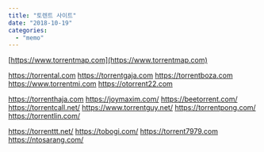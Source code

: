 ```yaml
---
title: "토렌트 사이트"
date: "2018-10-19"
categories: 
  - "memo"
---
```


[https://www.torrentmap.com](https://www.torrentmap.com)

https://torrental.com https://torrentgaja.com https://torrentboza.com https://www.torrentmi.com https://otorrent22.com

https://torrenthaja.com https://joymaxim.com/ https://beetorrent.com/ https://torrentcall.net/ https://www.torrentguy.net/ https://torrentpong.com/ https://torrentlin.com/

https://torrenttt.net/ https://tobogi.com/ https://torrent7979.com https://ntosarang.com/
